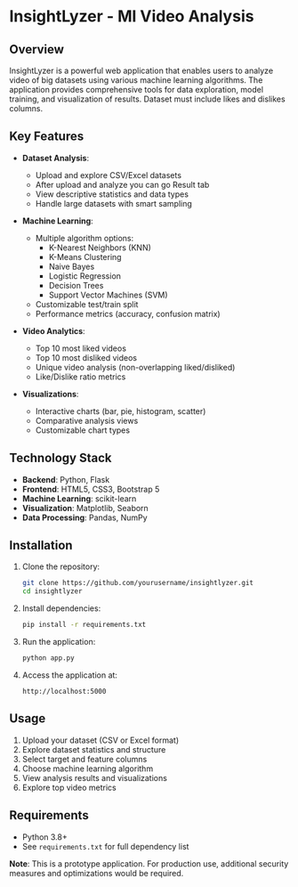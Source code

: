 # InsightLyzer - Ml Video Analysis

## Overview

InsightLyzer is a powerful web application that enables users to analyze video of big datasets using various machine learning algorithms. The application provides comprehensive tools for data exploration, model training, and visualization of results. Dataset must include likes and dislikes columns.

## Key Features

- **Dataset Analysis**:
  - Upload and explore CSV/Excel datasets
  - After upload and analyze you can go Result tab
  - View descriptive statistics and data types
  - Handle large datasets with smart sampling

- **Machine Learning**:
  - Multiple algorithm options:
    - K-Nearest Neighbors (KNN)
    - K-Means Clustering
    - Naive Bayes
    - Logistic Regression
    - Decision Trees
    - Support Vector Machines (SVM)
  - Customizable test/train split
  - Performance metrics (accuracy, confusion matrix)

- **Video Analytics**:
  - Top 10 most liked videos
  - Top 10 most disliked videos
  - Unique video analysis (non-overlapping liked/disliked)
  - Like/Dislike ratio metrics

- **Visualizations**:
  - Interactive charts (bar, pie, histogram, scatter)
  - Comparative analysis views
  - Customizable chart types

## Technology Stack

- **Backend**: Python, Flask
- **Frontend**: HTML5, CSS3, Bootstrap 5
- **Machine Learning**: scikit-learn
- **Visualization**: Matplotlib, Seaborn
- **Data Processing**: Pandas, NumPy

## Installation

1. Clone the repository:
   ```bash
   git clone https://github.com/yourusername/insightlyzer.git
   cd insightlyzer
   ```

2. Install dependencies:
   ```bash
   pip install -r requirements.txt
   ```

3. Run the application:
   ```bash
   python app.py
   ```

4. Access the application at:
   ```
   http://localhost:5000
   ```

## Usage

1. Upload your dataset (CSV or Excel format)
2. Explore dataset statistics and structure
3. Select target and feature columns
4. Choose machine learning algorithm
5. View analysis results and visualizations
6. Explore top video metrics

## Requirements

- Python 3.8+
- See `requirements.txt` for full dependency list

**Note**: This is a prototype application. For production use, additional security measures and optimizations would be required.
